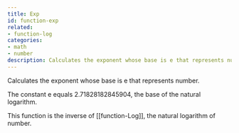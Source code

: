 ```yaml
---
title: Exp
id: function-exp
related:
- function-log
categories:
- math
- number
description: Calculates the exponent whose base is e that represents number.
---
```


Calculates the exponent whose base is e that represents number.

The constant e equals 2.71828182845904, the base of the natural logarithm.

This function is the inverse of [[function-Log]], the natural logarithm of number.

